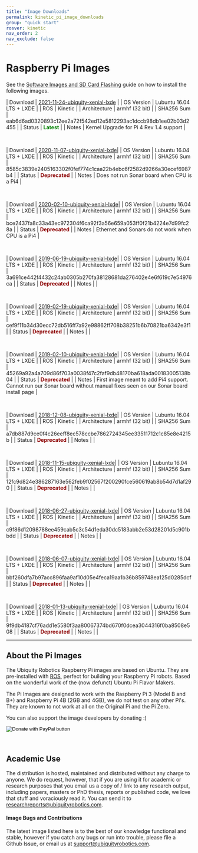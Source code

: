 ```yaml
---
title: "Image Downloads"
permalink: kinetic_pi_image_downloads
group: "quick start"
rosver: kinetic
nav_order: 2
nav_exclude: false
---
```


# Raspberry Pi Images

See the [Software Images and SD Card Flashing](noetic_quick_start_microsd) guide on how to install the following images.

| Download | [2021-11-24-ubiquity-xenial-lxde](https://ubiquity-pi-image.sfo2.cdn.digitaloceanspaces.com/2021-11-24-ubiquity-xenial-lxde-raspberry-pi.img.xz) |
| OS Version  | Lubuntu 16.04 LTS + LXDE |
| ROS  | Kinetic |
| Architecture | armhf (32 bit) |
| SHA256 Sum   | eab6d6ad0320893c12ee2a72f542ed12e5812293ac1dccb98db1ee02b03d2455 |
| Status | <b style="color: green;">Latest</b> |
| Notes | Kernel Upgrade for Pi 4 Rev 1.4 support |

<br>

| Download | [2020-11-07-ubiquity-xenial-lxde](https://ubiquity-pi-image.sfo2.cdn.digitaloceanspaces.com/2020-11-07-ubiquity-xenial-lxde-raspberry-pi.img.xz)|
| OS Version  | Lubuntu 16.04 LTS + LXDE |
| ROS  | Kinetic |
| Architecture | armhf (32 bit) |
| SHA256 Sum   | 8585c3839e2405163302f0fef774c1caa22b4ebc6f2582d9266a30ecef6987b4 |
| Status | <b style="color: darkred;">Deprecated</b> |
| Notes | Does not run Sonar board when CPU is a Pi4 |

<br>

| Download | [2020-02-10-ubiquity-xenial-lxde](https://ubiquity-pi-image.sfo2.cdn.digitaloceanspaces.com/2020-02-10-ubiquity-xenial-lxde-raspberry-pi.img.xz)|
| OS Version  | Lubuntu 16.04 LTS + LXDE |
| ROS  | Kinetic |
| Architecture | armhf (32 bit) |
| SHA256 Sum   | bce2437fa8c33a43ec972304f6ca92f3a56e659a053ff0f21b4224e7d99fc28a |
| Status | <b style="color: darkred;">Deprecated</b> |
| Notes | Ethernet and Sonars do not work when CPU is a Pi4 |

<br>

| Download | [2019-06-19-ubiquity-xenial-lxde](https://ubiquity-pi-image.sfo2.cdn.digitaloceanspaces.com/2019-06-19-ubiquity-xenial-lxde-raspberry-pi.img.xz)|
| OS Version  | Lubuntu 16.04 LTS + LXDE |
| ROS  | Kinetic |
| Architecture | armhf (32 bit) |
| SHA256 Sum   | 3a691ce442f4432c24ab0305b270fa38128681da276402e4e6f619c7e54976ca |
| Status | <b style="color: darkred;">Deprecated</b> |
| Notes |  |

<br>

| Download | [2019-02-19-ubiquity-xenial-lxde](https://ubiquity-pi-image.sfo2.cdn.digitaloceanspaces.com/2019-02-19-ubiquity-xenial-lxde-raspberry-pi.img.xz)|
| OS Version  | Lubuntu 16.04 LTS + LXDE |
| ROS  | Kinetic |
| Architecture | armhf (32 bit) |
| SHA256 Sum   | cef9f11b34d30ecc72db516ff7a92e98862ff708b38251b6b70821ba6342e3f1 |
| Status | <b style="color: darkred;">Deprecated</b> |
| Notes | |

<br>

| Download | [2019-02-10-ubiquity-xenial-lxde](https://ubiquity-pi-image.sfo2.cdn.digitaloceanspaces.com/2019-02-10-ubiquity-xenial-lxde-raspberry-pi.img.xz)|
| OS Version  | Lubuntu 16.04 LTS + LXDE |
| ROS  | Kinetic |
| Architecture | armhf (32 bit) |
| SHA256 Sum   | 45269a92a4a709d86f703a0038f47c2faf9db48170ba618ada00183005138b04 |
| Status | <b style="color: darkred;">Deprecated</b> |
| Notes | First image meant to add Pi4 support. Cannot run our Sonar board without manual fixes seen on our Sonar board install page |

<br>

| Download | [2018-12-08-ubiquity-xenial-lxde](https://ubiquity-pi-image.sfo2.cdn.digitaloceanspaces.com/2018-12-08-ubiquity-xenial-lxde-raspberry-pi.img.xz)|
| OS Version  | Lubuntu 16.04 LTS + LXDE |
| ROS  | Kinetic |
| Architecture | armhf (32 bit) |
| SHA256 Sum   | a7db887d9ce0f4c26eeff8ec578ccbe7862724345ee33511712c1c85e8e4215b |
| Status | <b style="color: darkred;">Deprecated</b> |
| Notes | |

<br>

| Download | [2018-11-15-ubiquity-xenial-lxde](https://ubiquity-pi-image.sfo2.cdn.digitaloceanspaces.com/2018-11-15-ubiquity-xenial-lxde-raspberry-pi.img.xz)|
| OS Version  | Lubuntu 16.04 LTS + LXDE |
| ROS  | Kinetic |
| Architecture | armhf (32 bit) |
| SHA256 Sum   | 12fc9d824e386287163e562feb9f02567f200290fce560619ab8b54d7d1af290 |
| Status | <b style="color: darkred;">Deprecated</b> |
| Notes | |

<br>

| Download | [2018-06-27-ubiquity-xenial-lxde](https://ubiquity-pi-image.sfo2.cdn.digitaloceanspaces.com/2018-06-27-ubiquity-xenial-lxde-raspberry-pi.img.xz)|
| OS Version  | Lubuntu 16.04 LTS + LXDE |
| ROS  | Kinetic |
| Architecture | armhf (32 bit) |
| SHA256 Sum   | c9f86d12098788ee459cab5c3c54d1eda30dc5183abb2e53d28201d5c901bbdd |
| Status | <b style="color: darkred;">Deprecated</b> |
| Notes | |

<br>

| Download | [2018-06-07-ubiquity-xenial-lxde](https://ubiquity-pi-image.sfo2.cdn.digitaloceanspaces.com/2018-06-07-ubiquity-xenial-lxde-raspberry-pi.img.xz)|
| OS Version  | Lubuntu 16.04 LTS + LXDE |
| ROS  | Kinetic |
| Architecture | armhf (32 bit) |
| SHA256 Sum   | bbf260dfa7b97acc896faa9af10d05e4feca19aa1b36b859748ea125d0285dcf |
| Status | <b style="color: darkred;">Deprecated</b> |
| Notes | |

<br>

| Download | [2018-01-13-ubiquity-xenial-lxde](https://ubiquity-pi-image.sfo2.cdn.digitaloceanspaces.com/2018-01-13-ubiquity-xenial-lxde-raspberry-pi.img.xz)|
| OS Version  | Lubuntu 16.04 LTS + LXDE |
| ROS  | Kinetic |
| Architecture | armhf (32 bit) |
| SHA256 Sum   | 9f9db4187cf76add1e5580f3aa80067374bd670f0dcea3044316f0ba8508e508 |
| Status | <b style="color: darkred;">Deprecated</b> |
| Notes | |

<hr>

## About the Pi Images

The Ubiquity Robotics Raspberry Pi images are based on Ubuntu. They are pre-installed with [ROS](https://ros.org/), perfect for building your Raspberry Pi robots. Based on the wonderful work of the (now defunct) Ubuntu Pi Flavor Makers.

The Pi Images are designed to work with the Raspberry Pi 3 (Model B and B+) and Raspberry Pi 4B (2GB and 4GB), we do not test on any other Pi's. They are known to not work at all on the Original Pi and the Pi Zero.

You can also support the image developers by donating :)

<form action="https://www.paypal.com/cgi-bin/webscr" method="post" target="_top">
<input type="hidden" name="cmd" value="_s-xclick">
<input type="hidden" name="hosted_button_id" value="TNMXB5535BABY">
<input type="image" src="assets/btn_donate_LG.gif" border="0" name="submit" title="PayPal - The safer, easier way to pay online!" alt="Donate with PayPal button">
</form>

<br>

## Academic Use

The distribution is hosted, maintained and distributed without any charge to anyone. We do request, however, that if you are using it for academic or research purposes that you email us a copy of / link to any research output, including papers, masters or PhD thesis, reports or published code, we love that stuff and voraciously read it. You can send it to [researchreports@ubiquityrobotics.com](mailto:researchreports@ubiquityrobotics.com).

#### Image Bugs and Contributions

The latest image listed here is to the best of our knowledge functional and stable, however if you catch any bugs or run into trouble, please file a Github Issue, or email us at [support@ubiquityrobotics.com](mailto:support@ubiquityrobotics.com). 